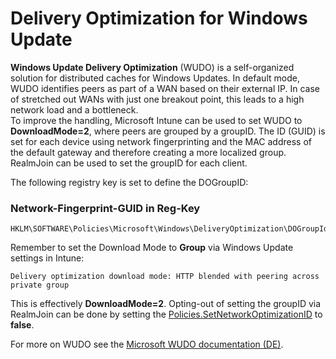 # Delivery Optimization for Windows Update

**Windows Update Delivery Optimization** \(WUDO\) is a self-organized solution for distributed caches for Windows Updates. In default mode, WUDO identifies peers as part of a WAN based on their external IP. In case of stretched out WANs with just one breakout point, this leads to a high network load and a bottleneck.  
To improve the handling, Microsoft Intune can be used to set WUDO to **DownloadMode=2**, where peers are grouped by a groupID. The ID \(GUID\) is set for each device using network fingerprinting and the MAC address of the default gateway and therefore creating a more localized group. RealmJoin can be used to set the groupID for each client.

The following registry key is set to define the DOGroupID:

### Network-Fingerprint-GUID in Reg-Key

```text
HKLM\SOFTWARE\Policies\Microsoft\Windows\DeliveryOptimization\DOGroupIdHKLM\SOFTWARE\Policies\Microsoft\Windows\DeliveryOptimization\GroupId
```

Remember to set the Download Mode to **Group** via Windows Update settings in Intune:

```text
Delivery optimization download mode: HTTP blended with peering across private group
```

This is effectively **DownloadMode=2**. Opting-out of setting the groupID via RealmJoin can be done by setting the [Policies.SetNetworkOptimizationID](http://docs.realmjoin.com/policies.html#policies) to **false**.

For more on WUDO see the [Microsoft WUDO documentation \(DE\)](https://docs.microsoft.com/de-de/windows/deployment/update/waas-delivery-optimization).

